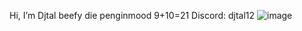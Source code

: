 Hi, I’m Djtal
beefy die
penginmood
9+10=21
Discord: djtal12
![image](https://github.com/Djtal12/Djtal12/assets/153567959/5ca023f0-d1ad-4cc5-a053-7295b2ba0dcb)
